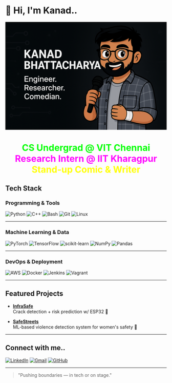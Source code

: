 # 👋 Hi, I'm Kanad..

<img align="center" src="https://raw.githubusercontent.com/kanadb004/kanadb004/main/assets/kanad-cartoon-banner-2.png" alt="Kanad Avatar Banner">


<h1 align="center">
  <span style="color: #00FF00;">CS Undergrad @ VIT Chennai</span><br/>
  <span style="color: #FF00FF;">Research Intern @ IIT Kharagpur</span><br/>
  <span style="color: #FFFF00;">Stand-up Comic & Writer</span>
</h1>




## Tech Stack

### Programming & Tools

![Python](https://img.shields.io/badge/-Python-3776AB?style=for-the-badge&logo=python&logoColor=white)
![C++](https://img.shields.io/badge/-C++-00599C?style=for-the-badge&logo=c%2B%2B&logoColor=white)
![Bash](https://img.shields.io/badge/-Bash-121011?style=for-the-badge&logo=gnu-bash&logoColor=white)
![Git](https://img.shields.io/badge/-Git-F05032?style=for-the-badge&logo=git&logoColor=white)
![Linux](https://img.shields.io/badge/-Linux-FCC624?style=for-the-badge&logo=linux&logoColor=black)

---

### Machine Learning & Data

![PyTorch](https://img.shields.io/badge/-PyTorch-EE4C2C?style=for-the-badge&logo=pytorch&logoColor=white)
![TensorFlow](https://img.shields.io/badge/-TensorFlow-FF6F00?style=for-the-badge&logo=tensorflow&logoColor=white)
![scikit-learn](https://img.shields.io/badge/-Scikit--Learn-F7931E?style=for-the-badge&logo=scikit-learn&logoColor=white)
![NumPy](https://img.shields.io/badge/-NumPy-013243?style=for-the-badge&logo=numpy&logoColor=white)
![Pandas](https://img.shields.io/badge/-Pandas-150458?style=for-the-badge&logo=pandas&logoColor=white)

---

### DevOps & Deployment

![AWS](https://img.shields.io/badge/-AWS-232F3E?style=for-the-badge&logo=amazon-aws&logoColor=white)
![Docker](https://img.shields.io/badge/-Docker-2496ED?style=for-the-badge&logo=docker&logoColor=white)
![Jenkins](https://img.shields.io/badge/-Jenkins-D24939?style=for-the-badge&logo=jenkins&logoColor=white)
![Vagrant](https://img.shields.io/badge/-Vagrant-1868F2?style=for-the-badge&logo=vagrant&logoColor=white)

---

## Featured Projects

- [**InfraSafe**](https://github.com/kanadb004/InfraSafe)  
  Crack detection + risk prediction w/ ESP32 🚧

- [**SafeStreets**](https://github.com/kanadb004/SafeStreets-ViolenceDetection)  
  ML-based violence detection system for women's safety 🎥

---

## Connect with me..

[![LinkedIn](https://img.shields.io/badge/-LinkedIn-0A66C2?style=flat-square&logo=linkedin&logoColor=white)](https://linkedin.com/in/kanadb004)
[![Gmail](https://img.shields.io/badge/-Email-D14836?style=flat-square&logo=gmail&logoColor=white)](mailto:kanadb004@gmail.com)
[![GitHub](https://img.shields.io/badge/-GitHub-181717?style=flat-square&logo=github&logoColor=white)](https://github.com/kanadb004)

---

> "Pushing boundaries — in tech or on stage."
